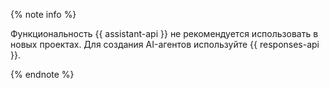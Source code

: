 {% note info %}

Функциональность {{ assistant-api }} не рекомендуется использовать в новых проектах. Для создания AI-агентов используйте {{ responses-api }}.

{% endnote %}